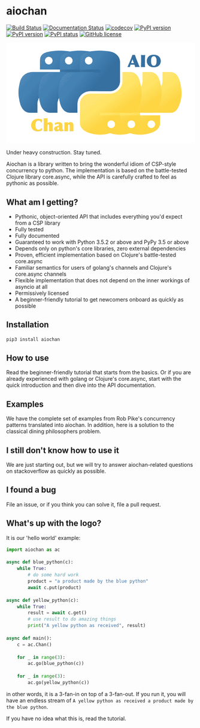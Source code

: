 # aiochan 

[![Build Status](https://travis-ci.com/zh217/aiochan.svg?branch=master)](https://travis-ci.com/zh217/aiochan)
[![Documentation Status](https://readthedocs.org/projects/aiochan/badge/?version=latest)](https://aiochan.readthedocs.io/en/latest/?badge=latest)
[![codecov](https://codecov.io/gh/zh217/aiochan/branch/master/graph/badge.svg)](https://codecov.io/gh/zh217/aiochan)
[![PyPI version](https://img.shields.io/pypi/v/aiochan.svg)](https://pypi.python.org/pypi/sanic/)
[![PyPI version](https://img.shields.io/pypi/pyversions/aiochan.svg)](https://pypi.python.org/pypi/sanic/)
[![PyPI status](https://img.shields.io/pypi/status/aiochan.svg)](https://pypi.python.org/pypi/aiochan/)
[![GitHub license](https://img.shields.io/github/license/zh217/aiochan.svg)](https://github.com/zh217/aiochan/blob/master/LICENSE)

![logo](logo.gif "aiochan logo")


Under heavy construction. Stay tuned.

Aiochan is a library written to bring the wonderful idiom of CSP-style concurrency to python. The implementation is based on the battle-tested Clojure library core.async, while the API is carefully crafted to feel as pythonic as possible.

## What am I getting?

* Pythonic, object-oriented API that includes everything you'd expect from a CSP library
* Fully tested
* Fully documented
* Guaranteed to work with Python 3.5.2 or above and PyPy 3.5 or above
* Depends only on python's core libraries, zero external dependencies
* Proven, efficient implementation based on Clojure's battle-tested core.async
* Familiar semantics for users of golang's channels and Clojure's core.async channels
* Flexible implementation that does not depend on the inner workings of asyncio at all
* Permissively licensed
* A beginner-friendly tutorial to get newcomers onboard as quickly as possible

## Installation

```bash
pip3 install aiochan
```

## How to use

Read the beginner-friendly tutorial that starts from the basics. Or if you are already experienced with golang or Clojure's core.async, start with the quick introduction and then dive into the API documentation.

## Examples

We have the complete set of examples from Rob Pike's concurrency patterns translated into aiochan. In addition, here is a solution to the classical dining philosophers problem.

## I still don't know how to use it

We are just starting out, but we will try to answer aiochan-related questions on stackoverflow as quickly as possible.

## I found a bug

File an issue, or if you think you can solve it, file a pull request.

## What's up with the logo?

It is our 'hello world' example:

```python
import aiochan as ac

async def blue_python(c):
    while True:
        # do some hard work
        product = "a product made by the blue python"
        await c.put(product)

async def yellow_python(c):
    while True:
        result = await c.get()
        # use result to do amazing things
        print("A yellow python as received", result)

async def main():
    c = ac.Chan()

    for _ in range(3):
        ac.go(blue_python(c))

    for _ in range(3):
        ac.go(yellow_python(c))
```

in other words, it is a 3-fan-in on top of a 3-fan-out. If you run it, you will have an endless stream of `A yellow python as received a product made by the blue python`.

If you have no idea what this is, read the tutorial.